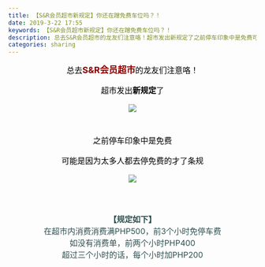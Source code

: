 ```yaml
---
title: 【S&R会员超市新规定】你还在蹭免费车位吗？！
date: 2019-3-22 17:55
keywords: 【S&R会员超市新规定】你还在蹭免费车位吗？！
description: 总去S&R会员超市的龙友们注意咯！超市发出新规定了之前停车印象中是免费可能是因为太多人都去停免费的才了条规【规定如下】在超市内消费消费满PHP500，前3个小时免停车费如没有消费单，前两个小时PHP400超过三个小时的话，每个小时加PHP2
categories: sharing
---
```

<td class="t_f" id="postmessage_3284715">

<div align="center"><font size="3"><font color="#000">总去</font></font><strong><font size="4"><font color="#8b0000">S&amp;R会员超市</font></font></strong><font size="3"><font color="#000">的龙友们注意咯！</font></font></div><br/>
<div align="center"><font size="3"><font color="#000000">超市发出<strong>新规定</strong>了</font></font></div><br/>
<div align="center"><font size="3"><font color="#000000">

<img aid="1120360" data-cf-modified-9cc0616619001f83a2fe1828-="" file="data/attachment/forum/201903/22/175334i82r86832sq84wjd.jpg.thumb.jpg" id="aimg_1120360" inpost="1" onclick="" onmouseover="" src="http://www.flw.ph/data/attachment/forum/201903/22/175334i82r86832sq84wjd.jpg" style="cursor:pointer" zoomfile="data/attachment/forum/201903/22/175334i82r86832sq84wjd.jpg"/>


</font></font></div><br/>
<div align="center"><font size="3"><font color="#000000">之前停车印象中是免费</font></font></div><br/>
<div align="center"><font size="3"><font color="#000000">可能是因为太多人都去停免费的才了条规</font></font></div><br/>
<div align="center"><font size="3"><font color="#000000">

<img aid="1120361" data-cf-modified-9cc0616619001f83a2fe1828-="" file="data/attachment/forum/201903/22/175335cwuszu0zwefq0yyx.jpg.thumb.jpg" id="aimg_1120361" inpost="1" onclick="" onmouseover="" src="http://www.flw.ph/data/attachment/forum/201903/22/175335cwuszu0zwefq0yyx.jpg" style="cursor:pointer" zoomfile="data/attachment/forum/201903/22/175335cwuszu0zwefq0yyx.jpg"/>


</font></font><br/>
</div><br/>
<div align="center"><font size="3"><font color="#2f4f4f"><strong>【规定如下】</strong></font></font><br/>
<font size="3"><font color="#2f4f4f">在超市内消费消费满PHP500，前3个小时免停车费</font></font><br/>
<font size="3"><font color="#2f4f4f">如没有消费单，前两个小时PHP400</font></font><br/>
<font size="3"><font color="#2f4f4f">超过三个小时的话，每个小时加PHP200</font></font><br/>
</div><br/>
</td>
